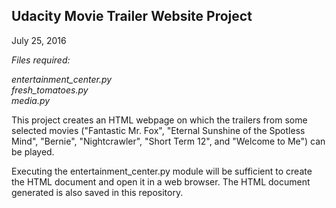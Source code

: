 <h2> Udacity Movie Trailer Website Project </h2>
July 25, 2016

<em> Files required:

entertainment_center.py <br>
fresh_tomatoes.py <br>
media.py </em>

This project creates an HTML webpage on which the trailers from some
selected movies ("Fantastic Mr. Fox", "Eternal Sunshine of the Spotless Mind",
"Bernie", "Nightcrawler", "Short Term 12", and "Welcome to Me") can be played. 

Executing the entertainment_center.py module will be sufficient to create the 
HTML document and open it in a web browser. The HTML document generated is also
saved in this repository. 
